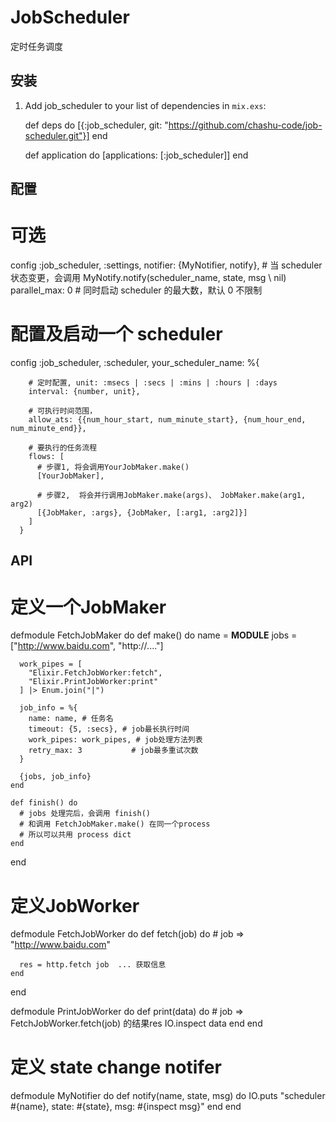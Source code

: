 # JobScheduler

定时任务调度

## 安装

  1. Add job_scheduler to your list of dependencies in `mix.exs`:

        def deps do
          [{:job_scheduler, git: "https://github.com/chashu-code/job-scheduler.git"}]
        end

        def application do
          [applications: [:job_scheduler]]
        end
## 配置

   # 可选
   config :job_scheduler, :settings,
    notifier: {MyNotifier, notify},  # 当 scheduler 状态变更，会调用 MyNotify.notify(scheduler_name, state, msg \\ nil)
    parallel_max: 0          # 同时启动 scheduler 的最大数，默认 0 不限制

   # 配置及启动一个 scheduler
   config :job_scheduler, :scheduler,
      your_scheduler_name: %{

        # 定时配置, unit: :msecs | :secs | :mins | :hours | :days
        interval: {number, unit},

        # 可执行时间范围，
        allow_ats: {{num_hour_start, num_minute_start}, {num_hour_end, num_minute_end}},

        # 要执行的任务流程
        flows: [
          # 步骤1, 将会调用YourJobMaker.make()
          [YourJobMaker],

          # 步骤2,  将会并行调用JobMaker.make(args)、 JobMaker.make(arg1, arg2)
          [{JobMaker, :args}, {JobMaker, [:arg1, :arg2]}]
        ]
      }

## API

  # 定义一个JobMaker

  defmodule FetchJobMaker do
    def make() do
      name = __MODULE__
      jobs = ["http://www.baidu.com", "http://...."]

      work_pipes = [
        "Elixir.FetchJobWorker:fetch",
        "Elixir.PrintJobWorker:print"
      ] |> Enum.join("|")

      job_info = %{
        name: name, # 任务名
        timeout: {5, :secs}, # job最长执行时间
        work_pipes: work_pipes, # job处理方法列表
        retry_max: 3           # job最多重试次数
      }

      {jobs, job_info}
    end

    def finish() do
      # jobs 处理完后，会调用 finish()
      # 和调用 FetchJobMaker.make() 在同一个process
      # 所以可以共用 process dict
    end
  end

  # 定义JobWorker
  defmodule FetchJobWorker do
    def fetch(job) do
      # job => "http://www.baidu.com"

      res = http.fetch job  ... 获取信息
    end
  end

  defmodule PrintJobWorker do
    def print(data) do
      # job => FetchJobWorker.fetch(job) 的结果res
      IO.inspect data
    end
  end

  # 定义 state change notifer
  defmodule MyNotifier do
    def notify(name, state, msg) do
      IO.puts "scheduler #{name}, state: #{state}, msg: #{inspect msg}"
    end
  end





